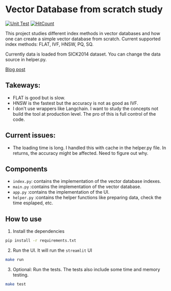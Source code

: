 # Vector Database from scratch study
[![Unit Test](https://github.com/chrislevn/vector_database_study/actions/workflows/unit-test.yml/badge.svg)](https://github.com/chrislevn/vector_database_study/actions/workflows/unit-test.yml)
[![HitCount](https://hits.dwyl.com/chrislevn/vector_database_study.svg?style=flat-square)](http://hits.dwyl.com/chrislevn/vector_database_study)

This project studies different index methods in vector databases and how one can create a simple vector database from scratch.
Current supported index methods: FLAT, IVF, HNSW, PQ, SQ. 

Currently data is loaded from SICK2014 dataset. You can change the data source in helper.py.

[Blog post](https://christopherle.com/blog/2024/research-on-vector-db/)

## Takeways: 
- FLAT is good but is slow. 
- HNSW is the fastest but the accuracy is not as good as IVF.
- I don't use wrappers like Langchain. I want to study the concepts not build the tool at production level. The pro of this is full control of the code.

## Current issues: 
- The loading time is long. I handled this with cache in the helper.py file. In returns, the accuracy might be affected. Need to figure out why. 

## Components
- `index.py`: contains the implementation of the vector database indexes.
- `main.py` :contains the implementation of the vector database.
- `app.py` :contains the implementation of the UI.
- `helper.py` :contains the helper functions like preparing data, check the time esplaped, etc.

## How to use 

1. Install the dependencies
```bash
pip install -r requirements.txt
```

2. Run the UI. It will run the `streamlit` UI
```bash
make run
```

3. Optional: Run the tests. The tests also include some time and memory testing. 
```bash
make test
```

<!-- ## DevOps
### Building and running your application

When you're ready, start your application by running:
`docker compose up --build`.

Your application will be available at http://localhost:5002.

### Deploying your application to the cloud

First, build your image, e.g.: `docker build -t myapp .`.
If your cloud uses a different CPU architecture than your development
machine (e.g., you are on a Mac M1 and your cloud provider is amd64),
you'll want to build the image for that platform, e.g.:
`docker build --platform=linux/amd64 -t myapp .`.

Then, push it to your registry, e.g. `docker push myregistry.com/myapp`.

Consult Docker's [getting started](https://docs.docker.com/go/get-started-sharing/)
docs for more detail on building and pushing.

### References
* [Docker's Python guide](https://docs.docker.com/language/python/) -->

